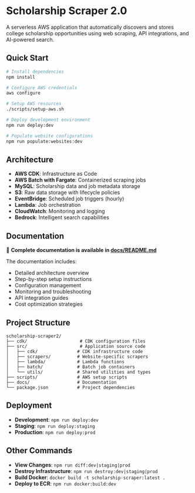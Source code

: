 # Scholarship Scraper 2.0

A serverless AWS application that automatically discovers and stores college scholarship opportunities using web scraping, API integrations, and AI-powered search.

## Quick Start

```bash
# Install dependencies
npm install

# Configure AWS credentials
aws configure

# Setup AWS resources
./scripts/setup-aws.sh

# Deploy development environment
npm run deploy:dev

# Populate website configurations
npm run populate:websites:dev
```

## Architecture

- **AWS CDK**: Infrastructure as Code
- **AWS Batch with Fargate**: Containerized scraping jobs
- **MySQL**: Scholarship data and job metadata storage
- **S3**: Raw data storage with lifecycle policies
- **EventBridge**: Scheduled job triggers (hourly)
- **Lambda**: Job orchestration
- **CloudWatch**: Monitoring and logging
- **Bedrock**: Intelligent search capabilities

## Documentation

📖 **Complete documentation is available in [docs/README.md](docs/README.md)**

The documentation includes:
- Detailed architecture overview
- Step-by-step setup instructions
- Configuration management
- Monitoring and troubleshooting
- API integration guides
- Cost optimization strategies

## Project Structure

```
scholarship-scraper2/
├── cdk/                    # CDK configuration files
├── src/                    # Application source code
│   ├── cdk/               # CDK infrastructure code
│   ├── scrapers/          # Website-specific scrapers
│   ├── lambda/            # Lambda functions
│   ├── batch/             # Batch job containers
│   └── utils/             # Shared utilities and types
├── scripts/               # AWS setup scripts
├── docs/                  # Documentation
└── package.json           # Project dependencies
```

## Deployment

- **Development**: `npm run deploy:dev`
- **Staging**: `npm run deploy:staging`
- **Production**: `npm run deploy:prod`

## Other Commands

- **View Changes**: `npm run diff:dev|staging|prod`
- **Destroy Infrastructure**: `npm run destroy:dev|staging|prod`
- **Build Docker**: `docker build -t scholarship-scraper:latest .`
- **Deploy to ECR**: `npm run docker:build:dev`